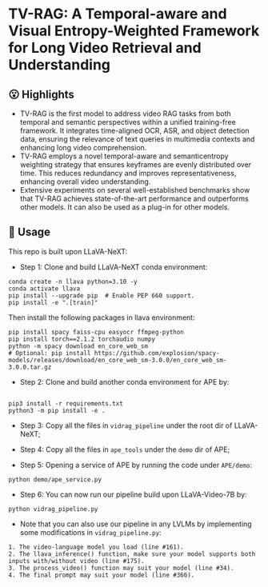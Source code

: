 # TV-RAG: A Temporal-aware and Visual Entropy-Weighted Framework for Long Video Retrieval and Understanding

## 😮 Highlights
- TV-RAG is the first model to address video RAG tasks from
both temporal and semantic perspectives within a unified
training-free framework. It integrates time-aligned OCR,
ASR, and object detection data, ensuring the relevance of text
queries in multimedia contexts and enhancing long video
comprehension.
- TV-RAG employs a novel temporal-aware and semanticentropy weighting strategy that ensures keyframes are evenly
distributed over time. This reduces redundancy and improves
representativeness, enhancing overall video understanding.
- Extensive experiments on several well-established benchmarks show that TV-RAG achieves state-of-the-art performance and outperforms other models. It can also be used as
a plug-in for other models. 

## 🔨 Usage

This repo is built upon LLaVA-NeXT:

- Step 1: Clone and build LLaVA-NeXT conda environment:

```
conda create -n llava python=3.10 -y
conda activate llava
pip install --upgrade pip  # Enable PEP 660 support.
pip install -e ".[train]"
```
Then install the following packages in llava environment:
```
pip install spacy faiss-cpu easyocr ffmpeg-python
pip install torch==2.1.2 torchaudio numpy
python -m spacy download en_core_web_sm
# Optional: pip install https://github.com/explosion/spacy-models/releases/download/en_core_web_sm-3.0.0/en_core_web_sm-3.0.0.tar.gz
```

- Step 2: Clone and build another conda environment for APE by: 

```

pip3 install -r requirements.txt
python3 -m pip install -e .
```

- Step 3: Copy all the files in `vidrag_pipeline` under the root dir of LLaVA-NeXT;

- Step 4: Copy all the files in `ape_tools` under the `demo` dir of APE;

- Step 5: Opening a service of APE by running the code under `APE/demo`:

```
python demo/ape_service.py
```

- Step 6: You can now run our pipeline build upon LLaVA-Video-7B by:

```
python vidrag_pipeline.py
```

- Note that you can also use our pipeline in any LVLMs by implementing some modifications in `vidrag_pipeline.py`:
```
1. The video-language model you load (line #161).
2. The llava_inference() function, make sure your model supports both inputs with/without video (line #175).
3. The process_video() function may suit your model (line #34).
4. The final prompt may suit your model (line #366).
```
